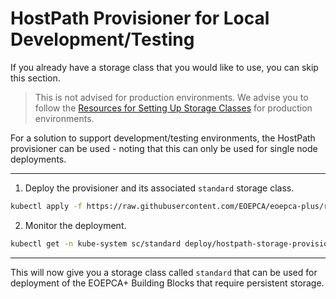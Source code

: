 
# HostPath Provisioner for Local Development/Testing

If you already have a storage class that you would like to use, you can skip this section.

> This is not advised for production environments. We advise you to follow the [Resources for Setting Up Storage Classes](./storage-classes.md#resources-for-setting-up-storage-classes) for production environments. 


For a solution to support development/testing environments, the HostPath provisioner can be used - noting that this can only be used for single node deployments. 

---

1. Deploy the provisioner and its associated `standard` storage class.

```bash
kubectl apply -f https://raw.githubusercontent.com/EOEPCA/eoepca-plus/refs/heads/deploy-develop/argocd/infra/storage/hostpath-provisioner.yaml
```

2. Monitor the deployment.

```bash
kubectl get -n kube-system sc/standard deploy/hostpath-storage-provisioner
```

---

This will now give you a storage class called `standard` that can be used for deployment of the EOEPCA+ Building Blocks that require persistent storage.